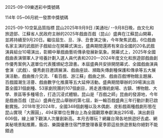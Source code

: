 
2025-09-09樂透彩中獎號碼

                                
114年 05~06月統一發票中獎號碼
                             
2025-09-10空氣品質指標
                              昆山2025年9月9日 /美通社/ --9月8日晚，由文化和旅遊部、江蘇省人民政府主辦的2025年戲曲百戲（昆山）盛典在江蘇昆山開幕，並將持續至9月20日。繼往屆生、旦、淨、丑會演之後，今年聚焦武戲，6位戲曲名家主演的武戲折子戲組台在開幕式演出，盛典期間還將有來自全國的20名武戲演員組台10場演出，彰顯中華戲曲藝術傳承發展新氣象。開幕式上，2025年全國戲曲表演領軍人才培養計劃入選人員代表和2020—2024年度文化和旅遊部戲曲創作優秀案例入選單位代表獲頒紀念證書。本屆盛典共安排開閉幕式、全國戲曲演員會演（武戲）、優秀劇目邀請展演、戲曲座談、瀕臨失傳劇種保護和傳承等五大展演活動，戲曲推介交流、「看百戲、游江蘇」戲曲之旅、戲曲百戲博物館主題展、百戲國潮生活薈、戲曲數字化推廣等五大延伸活動。盛典期間舉辦的39場演出涵蓋全國31個劇種、53家劇院團的107個劇目，將走進傳統劇場、古鎮、博物館、大學、景區等多種場合，打造沉浸式體驗。昆山是「百戲之師」昆曲的發源地，今年是戲曲百戲（昆山）盛典在昆山舉辦的第七屆，新一輪百戲盛典三年行動計劃已啟動實施。2018年至2024年，全國348個劇種以及木偶劇、皮影戲兩種戲劇形態在昆山實現「大團圓」，494家單位在舞台上為全國觀眾奉獻演出295場，演出劇目606個，線上線下觀演人次屢創新高。本月去哪玩？網羅台灣各地旅遊好去處、網美秘境景點推薦，飯店、樂園優惠住宿門票整理春夏季節這些旅遊景點你絕對不能錯過